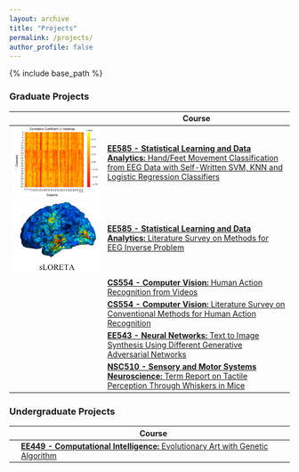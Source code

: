 ```yaml
---
layout: archive
title: "Projects"
permalink: /projects/
author_profile: false
---
```


{% include base_path %}


### Graduate Projects

|                  | Course                                                                                                                                                   | 
| --------         | ------                                                                                                                                                   |
| ![bciimage](/images/bciproject1.PNG)  | [**EE585 - Statistical Learning and Data Analytics:** Hand/Feet Movement Classification from EEG Data with Self-Written SVM, KNN and Logistic Regression Classifiers](#)| 
| ![bciimage](/images/eeginverse.PNG)   | [**EE585 - Statistical Learning and Data Analytics:** Literature Survey on Methods for EEG Inverse Problem](#)                                                          |
|   | [**CS554 - Computer Vision:** Human Action Recognition from Videos](#)                                                                                                  |
|   | [**CS554 - Computer Vision:** Literature Survey on Conventional Methods for Human Action Recognition](#)                                                                |
|   | [**EE543 - Neural Networks:** Text to Image Synthesis Using Different Generative Adversarial Networks](#)                                                               |
|   | [**NSC510 - Sensory and Motor Systems Neuroscience:** Term Report on Tactile Perception Through Whiskers in Mice](#)                                                    |

### Undergraduate Projects

|                  | Course                                                                                                                                       | 
| --------         | ------                                                                                                                                       |
|   | [**EE449 - Computational Intelligence:** Evolutionary Art with Genetic Algorithm](#) | 

                     
